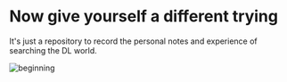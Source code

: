 # Now give yourself a different trying

 It's just a repository to record the personal notes and experience of searching the DL world.

![beginning](http://media.innohub.top/180410-opear.jpg)



